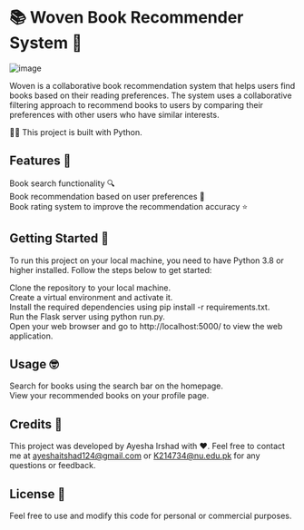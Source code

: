 
# 📚 Woven Book Recommender System 🧶  
![image](https://user-images.githubusercontent.com/104616632/226476587-fff5bcb8-98f5-453c-9098-cb36b3c8f735.png)

Woven is a collaborative book recommendation system that helps users find books based on their reading preferences. The system uses a collaborative filtering approach to recommend books to users by comparing their preferences with other users who have similar interests.  
  
👨‍💻 This project is built with Python.  
  
## Features 🚀  
Book search functionality 🔍  
Book recommendation based on user preferences 📖  
Book rating system to improve the recommendation accuracy ⭐  
## Getting Started 🏁  
To run this project on your local machine, you need to have Python 3.8 or higher installed. Follow the steps below to get started:  
  
Clone the repository to your local machine.  
Create a virtual environment and activate it.  
Install the required dependencies using pip install -r requirements.txt.  
Run the Flask server using python run.py.  
Open your web browser and go to http://localhost:5000/ to view the web application.  
## Usage 🤓  
Search for books using the search bar on the homepage.  
View your recommended books on your profile page.  
## Credits 🙌  
This project was developed by Ayesha Irshad with ❤️. Feel free to contact me at ayeshaitshad124@gmail.com or K214734@nu.edu.pk for any questions or feedback.  
  
## License 📜  
Feel free to use and modify this code for personal or commercial purposes.

